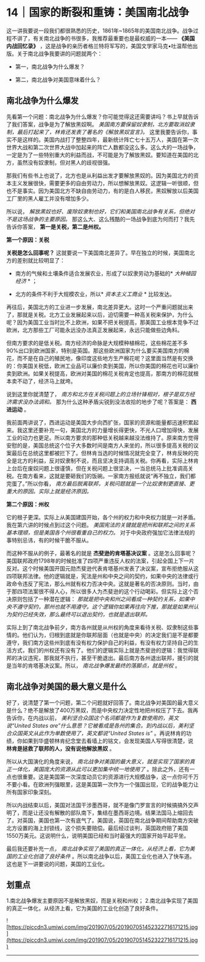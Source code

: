 # 14｜国家的断裂和重铸：美国南北战争

这一讲我要说一段我们都很熟悉的历史，1861年~1865年的美国南北战争。战争过程不讲了，有关南北战争的书很多，我推荐最重要也是最权威的一本—— **《美国内战回忆录》** ，这是战争的亲历者格兰特将军写的，美国文学家马克•吐温帮他出版。关于南北战争我要讲的问题就两个：

* 第一，南北战争为什么爆发？

* 第二，南北战争对美国意味着什么？

## 南北战争为什么爆发

先看第一个问题：南北战争为什么爆发？你可能觉得这还需要讲吗？书上早就告诉了我们答案，战争是为了解放黑奴啊。 *美国南方要保留奴隶制，北方要取消奴隶制，最后打起来了，林肯还发表了著名的《解放黑奴宣言》。* 这里我要告诉你，事实不是这样的。美国内战打了整整四年，最新统计阵亡七十五万人，美国在第一次世界大战和第二次世界大战中加起来的阵亡人数都没这么多。这么大的一场战争，一定是为了一些特别重大的利益而战，不可能是为了解放黑奴。要知道在美国的北方，虽然没有奴隶制，但对黑人的歧视很强。

那我们有些书上也说了，北方也是从利益出发才要解放黑奴的。因为美国北方的资本主义发展很快，需要更多的自由劳动力，所以想解放黑奴。这逻辑一听很顺，但也不是事实。因为美国北方不缺自由劳动力，有的是白人移民，黑奴解放以后美国工厂里的黑人雇工并没有增加多少。

所以说， *解放黑奴也好、废除奴隶制也好，它们和美国南北战争有关系，但绝对不是这场战争的主要原因。* 那这么大、这么残酷的一场战争到底为何而打？我先告诉你答案， **第一是关税，第二是州权。**

 **第一个原因：关税**

 **关税是怎么回事呢？** 这就要说一下美国南北差异了。早在独立的时候，美国南北方的差别就比较明显了：

* 南方的气候和土壤条件适合发展农业，形成了以奴隶劳动为基础的* *大种植园经济* * ；

* 北方的条件不利于大规模农业，所以* *资本主义工商业* * 比较发达。

再往后，美国北方的工业进一步发展，南北差异更大。这时一个严重问题就出来了，那就是关税。北方工业发展起来以后，迫切需要一种高关税来保护，为什么呢？因为美国工业当时比不上欧洲，如果不把关税提高，那美国工业根本竞争不过欧洲，北方那些工厂可能永远没办法真正发展起来，永远只能做些边角料。

但南方要求的是低关税。南方经济的命脉是大规模种植棉花，这些棉花差不多90%出口到欧洲国家，特别是英国。那这些欧洲国家为什么要买美国南方的棉花，而不是在自己的殖民地，像印度这些地方生产棉花呢？这里面当然是有交换的：你美国关税低，欧洲工业品可以廉价卖到美国，所以你美国的棉花也可以廉价卖到欧洲。如果关税提高，欧洲对美国的棉花关税肯定也提高，那南方的棉花就根本卖不动了，经济马上就垮。

说到这里你就清楚了， *南方和北方在关税问题上的立场针锋相对，根子是双方经济需求没办法调和。* 那为什么这种矛盾尖锐到没法收拾的地步了呢？答案是： **西进运动** 。

我前面两讲说了，西进运动是美国大步向西扩张，国家的资源和能量都迅速积累起来。我这里还要补充一句，美国北方的力量增长得更快，不光人口增加得快，发展工业的动力也更足。所以南方要求的那种低关税越来越没法维持了。原来南方觉得安慰的是，美国总统这个位子大多数时间是南方人来坐的，所以很多提高关税的议案最后在总统这里都被拦下了。但林肯当选的时候情况就完全变了，林肯反映的完全是北方的利益，反对奴隶制不说，而且坚决支持调高关税。你再看，实际上林肯上台后在废奴问题上很谨慎，但在关税问题上很坚决，一当总统马上批准调高关税。在南方看来，这就是要砸我们的饭碗。一家南方报纸就说“再不独立，我们都完蛋了。”所以你看， *南方最后脱离联邦，关税问题就是一个比奴隶制更直接、更重大的原因。实际上就是经济原因。*

 **第二个原因：州权**

它的根子更深。实际上从美国建国开始，各个州的权力和中央权力就是一对矛盾。我在第六讲的时候点到过这个问题。 *美国宪法的关键就是把州和联邦之间的关系基本理顺，但是美国各个州很看重自己的权力。* 对于中央政府强加它法律法规的事特别忌讳，有的时候干脆不服从。

而这种不服从的例子，最著名的就是 **杰斐逊的肯塔基决议案** 。这是怎么回事呢？美国联邦政府1798年的时候批准了四项严重违反人权的法案，引起全国上下一片反对。这个时候美国开国元勋杰斐逊代表肯塔基州发表了决议案，宣布拒绝服从这四项联邦法律。他的逻辑就是，宪法是州和中央之间的契约，如果中央的法律或行政命令违反了宪法，那么州就有权力否决中央。这就是著名的否决原则。当时，由于那四项法案很不得人心，所以很多人为杰斐逊的这个行动喝彩。但实际上这个否决原则包括了一种潜在逻辑： *那就是把中央和州之间看成一种契约关系，如果中央不遵守契约，那州也就不用遵守。这个逻辑你如果再往向下推，那就是如果州认为契约已经失效，那么最终可以退出契约，也就是退出联邦。*

实际上到了南北战争前夕，南方各州就是从州权的角度来看待关税、奴隶制这些事情的。他们认为，归根到底就是你联邦层面（也就是中央）的决定我们是不是都要遵守，我们南方这些州到底有没有权力保护自己的利益，有没有权力坚持自己的生活方式，我们的州权还有没有了。他们的逻辑实际上就是杰斐逊的逻辑：我觉得联邦的决议违宪，那我就不执行，甚至干脆退出。最后南方各州退出联邦，援引的就是当年的肯塔基决议案。所以， *南北战争爆发最终的落脚点，就是州权* 。

## 南北战争对美国的最大意义是什么

好了，说清楚了第一个问题，第二个问题就好回答了。南北战争对美国的最大意义是什么？绝不是解放了400万黑奴，而是中央权力决定性地把州权压了下去。我再告诉你，在内战以前， *美利坚合众国这个名词都是作为复数使用的，英文说“United States are”什么意思？它被看成是各州的集合。到内战以后，美利坚合众国英文从此作为单数使用了，英文都说“United States is”* 。再说林肯的功绩，你如果到华盛顿林肯纪念堂去看墙上的铭文，会发现美国人写得很清楚，说 **林肯是拯救了联邦的人，没有说他解放黑奴** 。

所以从大国演化的角度来说， *南北战争对美国的最大意义，就是实现了国家的真正一体化，美国庞大的资源从此可以更加集中统一地使用了* 。除此之外，还有一点也很重要。这是美国第一次深度动员它的资源进行大规模战争，这一点你可千万不要小看。在欧洲列强眼里，这是美国第一次作为一个强国出现，它的战争能力让所有国家印象深刻。

所以内战结束以后，美国对法国干涉墨西哥，就不是像门罗宣言的时候搞搞外交声明了，而是让还没有解散的部队南下，集结在墨西哥边境。结果法国马上缩回去了。对英国，美国也第一次有底气了。美国说，英国在南北战争期间帮助南方突破北方设置的海上封锁线，这个损失要赔偿。最后经过谈判，英国政府赔了美国1550万美元。这说明什么，说明美国已经和当时最强大的国家开始平起平坐。

最后我还要补充一点， *南北战争实现了美国的真正一体化，从经济上看，它为美国的工业化创造了良好条件* 。所以南北战争以后，美国工业化也进入了快车道。这也是下一讲要说的问题，美国的工业化。

## 划重点

1.南北战争爆发主要原因不是解放黑奴，而是关税和州权；
2.南北战争实现了美国的真正一体化，从经济上看，它为美国的工业化创造了良好条件。

![https://piccdn3.umiwi.com/img/201907/05/201907051452322716171215.jpg](https://piccdn3.umiwi.com/img/201907/05/201907051452322716171215.jpg)

---
